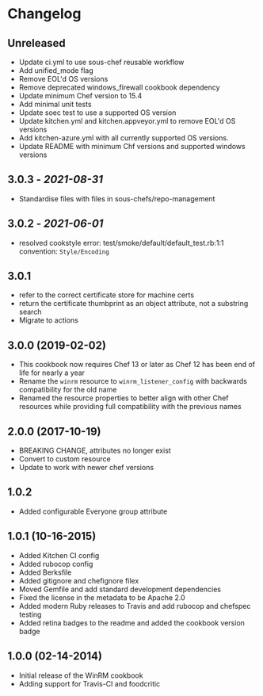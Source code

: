 # Changelog

## Unreleased

- Update ci.yml to use sous-chef reusable workflow
- Add unified_mode flag
- Remove EOL'd OS versions
- Remove deprecated windows_firewall cookbook dependency
- Update minimum Chef version to 15.4
- Add minimal unit tests
- Update soec test to use a supported OS version
- Update kitchen.yml and kitchen.appveyor.yml to remove EOL'd OS versions
- Add kitchen-azure.yml with all currently supported OS versions.
- Update README with minimum Chf versions and supported windows versions

## 3.0.3 - *2021-08-31*

- Standardise files with files in sous-chefs/repo-management

## 3.0.2 - *2021-06-01*

- resolved cookstyle error: test/smoke/default/default_test.rb:1:1 convention: `Style/Encoding`

## 3.0.1

- refer to the correct certificate store for machine certs
- return the certificate thumbprint as an object attribute, not a substring search
- Migrate to actions

## 3.0.0 (2019-02-02)

- This cookbook now requires Chef 13 or later as Chef 12 has been end of life for nearly a year
- Rename the `winrm` resource to `winrm_listener_config` with backwards compatibility for the old name
- Renamed the resource properties to better align with other Chef resources while providing full compatibility with the previous names

## 2.0.0 (2017-10-19)

- BREAKING CHANGE, attributes no longer exist
- Convert to custom resource
- Update to work with newer chef versions

## 1.0.2

- Added configurable Everyone group attribute

## 1.0.1 (10-16-2015)

- Added Kitchen CI config
- Added rubocop config
- Added Berksfile
- Added gitignore and chefignore filex
- Moved Gemfile and add standard development dependencies
- Fixed the license in the metadata to be Apache 2.0
- Added modern Ruby releases to Travis and add rubocop and chefspec testing
- Added retina badges to the readme and added the cookbook version badge

## 1.0.0 (02-14-2014)

- Initial release of the WinRM cookbook
- Adding support for Travis-CI and foodcritic
